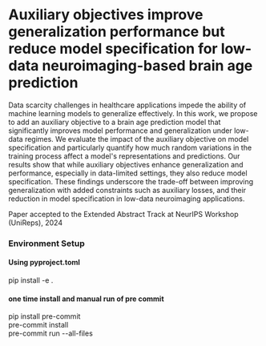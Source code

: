 # Auxiliary objectives improve generalization performance but reduce model specification for low-data neuroimaging-based brain age prediction

Data scarcity challenges in healthcare applications impede the ability of machine learning models to generalize effectively. In this work, we propose to add an auxiliary objective to a brain age prediction model that significantly improves model performance and generalization under low-data regimes. We evaluate the impact of the auxiliary objective on model specification and particularly quantify how much random variations in the training process affect a model's representations and predictions. Our results show that while auxiliary objectives enhance generalization and performance, especially in data-limited settings, they also reduce model specification. These findings underscore the trade-off between improving generalization with added constraints such as auxiliary losses, and their reduction in model specification in low-data neuroimaging applications.

Paper accepted to the Extended Abstract Track at NeurIPS Workshop (UniReps), 2024 

### Environment Setup 

#### Using pyproject.toml
pip install -e . 

#### one time install and manual run of pre commit
pip install pre-commit  
pre-commit install  
pre-commit run --all-files 
